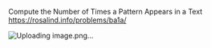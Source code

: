 Compute the Number of Times a Pattern Appears in a Text
https://rosalind.info/problems/ba1a/

![Uploading image.png…]()
